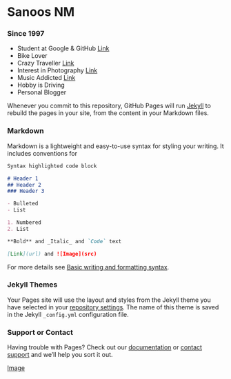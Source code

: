 # Sanoos NM 
### **Since 1997**

- Student at Google & GitHub [Link](https://sanoosnm.github.io/learn/)
- Bike Lover
- Crazy Traveller [Link](https://sanoosnm.github.io/travel/)
- Interest in Photography [Link](https://sanoosnm.github.io/Photography/)
- Music Addicted [Link](https://sanoosnm.github.io/music/)
- Hobby is Driving
- Personal Blogger

Whenever you commit to this repository, GitHub Pages will run [Jekyll](https://jekyllrb.com/) to rebuild the pages in your site, from the content in your Markdown files.

### Markdown

Markdown is a lightweight and easy-to-use syntax for styling your writing. It includes conventions for

```markdown
Syntax highlighted code block

# Header 1
## Header 2
### Header 3

- Bulleted
- List

1. Numbered
2. List

**Bold** and _Italic_ and `Code` text

[Link](url) and ![Image](src)
```

For more details see [Basic writing and formatting syntax](https://docs.github.com/en/github/writing-on-github/getting-started-with-writing-and-formatting-on-github/basic-writing-and-formatting-syntax).

### Jekyll Themes

Your Pages site will use the layout and styles from the Jekyll theme you have selected in your [repository settings](https://github.com/SanoosNM/sanoosnm.github.io/settings/pages). The name of this theme is saved in the Jekyll `_config.yml` configuration file.

### Support or Contact

Having trouble with Pages? Check out our [documentation](https://docs.github.com/categories/github-pages-basics/) or [contact support](https://support.github.com/contact) and we’ll help you sort it out.

[Image](https://github.com/SanoosNM/sanoosnm.github.io/blob/main/249864177_403372431343587_6815517442344633899_n.jpg)
